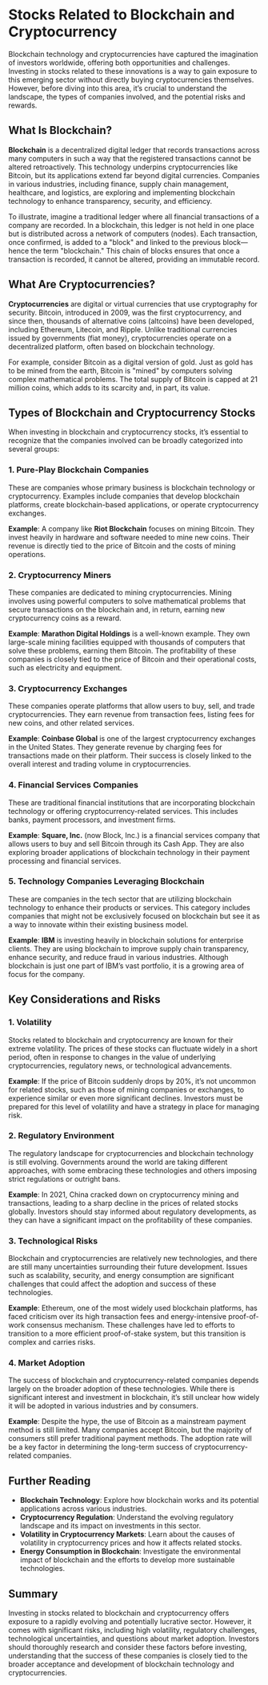 # Stocks Related to Blockchain and Cryptocurrency

Blockchain technology and cryptocurrencies have captured the imagination of investors worldwide, offering both opportunities and challenges. Investing in stocks related to these innovations is a way to gain exposure to this emerging sector without directly buying cryptocurrencies themselves. However, before diving into this area, it’s crucial to understand the landscape, the types of companies involved, and the potential risks and rewards.

## What Is Blockchain?

**Blockchain** is a decentralized digital ledger that records transactions across many computers in such a way that the registered transactions cannot be altered retroactively. This technology underpins cryptocurrencies like Bitcoin, but its applications extend far beyond digital currencies. Companies in various industries, including finance, supply chain management, healthcare, and logistics, are exploring and implementing blockchain technology to enhance transparency, security, and efficiency.

To illustrate, imagine a traditional ledger where all financial transactions of a company are recorded. In a blockchain, this ledger is not held in one place but is distributed across a network of computers (nodes). Each transaction, once confirmed, is added to a "block" and linked to the previous block—hence the term "blockchain." This chain of blocks ensures that once a transaction is recorded, it cannot be altered, providing an immutable record.

## What Are Cryptocurrencies?

**Cryptocurrencies** are digital or virtual currencies that use cryptography for security. Bitcoin, introduced in 2009, was the first cryptocurrency, and since then, thousands of alternative coins (altcoins) have been developed, including Ethereum, Litecoin, and Ripple. Unlike traditional currencies issued by governments (fiat money), cryptocurrencies operate on a decentralized platform, often based on blockchain technology.

For example, consider Bitcoin as a digital version of gold. Just as gold has to be mined from the earth, Bitcoin is "mined" by computers solving complex mathematical problems. The total supply of Bitcoin is capped at 21 million coins, which adds to its scarcity and, in part, its value.

## Types of Blockchain and Cryptocurrency Stocks

When investing in blockchain and cryptocurrency stocks, it’s essential to recognize that the companies involved can be broadly categorized into several groups:

### 1. **Pure-Play Blockchain Companies**

These are companies whose primary business is blockchain technology or cryptocurrency. Examples include companies that develop blockchain platforms, create blockchain-based applications, or operate cryptocurrency exchanges.

**Example**: A company like **Riot Blockchain** focuses on mining Bitcoin. They invest heavily in hardware and software needed to mine new coins. Their revenue is directly tied to the price of Bitcoin and the costs of mining operations.

### 2. **Cryptocurrency Miners**

These companies are dedicated to mining cryptocurrencies. Mining involves using powerful computers to solve mathematical problems that secure transactions on the blockchain and, in return, earning new cryptocurrency coins as a reward.

**Example**: **Marathon Digital Holdings** is a well-known example. They own large-scale mining facilities equipped with thousands of computers that solve these problems, earning them Bitcoin. The profitability of these companies is closely tied to the price of Bitcoin and their operational costs, such as electricity and equipment.

### 3. **Cryptocurrency Exchanges**

These companies operate platforms that allow users to buy, sell, and trade cryptocurrencies. They earn revenue from transaction fees, listing fees for new coins, and other related services.

**Example**: **Coinbase Global** is one of the largest cryptocurrency exchanges in the United States. They generate revenue by charging fees for transactions made on their platform. Their success is closely linked to the overall interest and trading volume in cryptocurrencies.

### 4. **Financial Services Companies**

These are traditional financial institutions that are incorporating blockchain technology or offering cryptocurrency-related services. This includes banks, payment processors, and investment firms.

**Example**: **Square, Inc.** (now Block, Inc.) is a financial services company that allows users to buy and sell Bitcoin through its Cash App. They are also exploring broader applications of blockchain technology in their payment processing and financial services.

### 5. **Technology Companies Leveraging Blockchain**

These are companies in the tech sector that are utilizing blockchain technology to enhance their products or services. This category includes companies that might not be exclusively focused on blockchain but see it as a way to innovate within their existing business model.

**Example**: **IBM** is investing heavily in blockchain solutions for enterprise clients. They are using blockchain to improve supply chain transparency, enhance security, and reduce fraud in various industries. Although blockchain is just one part of IBM’s vast portfolio, it is a growing area of focus for the company.

## Key Considerations and Risks

### 1. **Volatility**

Stocks related to blockchain and cryptocurrency are known for their extreme volatility. The prices of these stocks can fluctuate widely in a short period, often in response to changes in the value of underlying cryptocurrencies, regulatory news, or technological advancements.

**Example**: If the price of Bitcoin suddenly drops by 20%, it’s not uncommon for related stocks, such as those of mining companies or exchanges, to experience similar or even more significant declines. Investors must be prepared for this level of volatility and have a strategy in place for managing risk.

### 2. **Regulatory Environment**

The regulatory landscape for cryptocurrencies and blockchain technology is still evolving. Governments around the world are taking different approaches, with some embracing these technologies and others imposing strict regulations or outright bans.

**Example**: In 2021, China cracked down on cryptocurrency mining and transactions, leading to a sharp decline in the prices of related stocks globally. Investors should stay informed about regulatory developments, as they can have a significant impact on the profitability of these companies.

### 3. **Technological Risks**

Blockchain and cryptocurrencies are relatively new technologies, and there are still many uncertainties surrounding their future development. Issues such as scalability, security, and energy consumption are significant challenges that could affect the adoption and success of these technologies.

**Example**: Ethereum, one of the most widely used blockchain platforms, has faced criticism over its high transaction fees and energy-intensive proof-of-work consensus mechanism. These challenges have led to efforts to transition to a more efficient proof-of-stake system, but this transition is complex and carries risks.

### 4. **Market Adoption**

The success of blockchain and cryptocurrency-related companies depends largely on the broader adoption of these technologies. While there is significant interest and investment in blockchain, it’s still unclear how widely it will be adopted in various industries and by consumers.

**Example**: Despite the hype, the use of Bitcoin as a mainstream payment method is still limited. Many companies accept Bitcoin, but the majority of consumers still prefer traditional payment methods. The adoption rate will be a key factor in determining the long-term success of cryptocurrency-related companies.

## Further Reading

- **Blockchain Technology**: Explore how blockchain works and its potential applications across various industries.
- **Cryptocurrency Regulation**: Understand the evolving regulatory landscape and its impact on investments in this sector.
- **Volatility in Cryptocurrency Markets**: Learn about the causes of volatility in cryptocurrency prices and how it affects related stocks.
- **Energy Consumption in Blockchain**: Investigate the environmental impact of blockchain and the efforts to develop more sustainable technologies.

## Summary

Investing in stocks related to blockchain and cryptocurrency offers exposure to a rapidly evolving and potentially lucrative sector. However, it comes with significant risks, including high volatility, regulatory challenges, technological uncertainties, and questions about market adoption. Investors should thoroughly research and consider these factors before investing, understanding that the success of these companies is closely tied to the broader acceptance and development of blockchain technology and cryptocurrencies.